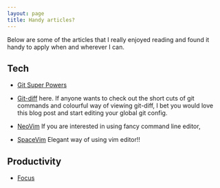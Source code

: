```yaml
---
layout: page
title: Handy articles?
---
```

Below are some of the articles that I really enjoyed reading and found it handy to apply when and wherever I can.

## Tech

- [Git Super Powers](https://increment.com/open-source/more-productive-git/?utm_medium=email&utm_source=topic+optin&utm_campaign=awareness&utm_content=20190810+prog+nl&mkt_tok=eyJpIjoiWkdKa1ptWmtZekl5TUdKbCIsInQiOiJQSUtMWFdSNXV6V1F5S0pCN09PbnBIaFVwNWRBQVN3T1lBVFRMcTRDenJvSlRDc1ZrNVFlR0ZNbHpPSTE4eFwvN2kyakpTMXo1NjZ0VnBaVGk1VTN0c202eURiaGJVY2NvSWNFZHA0RW1Gb3NKUXR3RzRRK2tubDdBdkNwdTNKZzYifQ%3D%3D)

- [Git-diff](https://blog.scottnonnenberg.com/better-git-configuration/) here. If anyone wants to check out the short cuts of git commands and colourful way of viewing git-diff, I bet you would love this blog post and start editing your global git config.

- [NeoVim](https://neovim.io/) If you are interested in using fancy command line editor, 
- [SpaceVim](http://vim.liuchengxu.org/) Elegant way of using vim editor!!


## Productivity

- [Focus](https://www.scotthyoung.com/blog/?inf_contact_key=b93f88bde7cb373fe1aedd6db585f0148adea735b02e8b4142b407f7f4dd0544)
